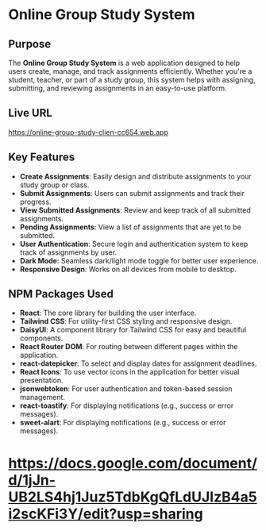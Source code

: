 # Online Group Study System

## Purpose
The **Online Group Study System** is a web application designed to help users create, manage, and track assignments efficiently. Whether you're a student, teacher, or part of a study group, this system helps with assigning, submitting, and reviewing assignments in an easy-to-use platform.

## Live URL
https://online-group-study-clien-cc654.web.app

## Key Features
- **Create Assignments**: Easily design and distribute assignments to your study group or class.
- **Submit Assignments**: Users can submit assignments and track their progress.
- **View Submitted Assignments**: Review and keep track of all submitted assignments.
- **Pending Assignments**: View a list of assignments that are yet to be submitted.
- **User Authentication**: Secure login and authentication system to keep track of assignments by user.
- **Dark Mode**: Seamless dark/light mode toggle for better user experience.
- **Responsive Design**: Works on all devices from mobile to desktop.
  
## NPM Packages Used

- **React**: The core library for building the user interface.
- **Tailwind CSS**: For utility-first CSS styling and responsive design.
- **DaisyUI**: A component library for Tailwind CSS for easy and beautiful components.
- **React Router DOM**: For routing between different pages within the application.
- **react-datepicker**: To select and display dates for assignment deadlines.
- **React Icons**: To use vector icons in the application for better visual presentation.
- **jsonwebtoken**: For user authentication and token-based session management.
- **react-toastify**: For displaying notifications (e.g., success or error messages).
- **sweet-alart**: For displaying notifications (e.g., success or error messages).

# https://docs.google.com/document/d/1jJn-UB2LS4hj1Juz5TdbKgQfLdUJIzB4a5i2scKFi3Y/edit?usp=sharing
